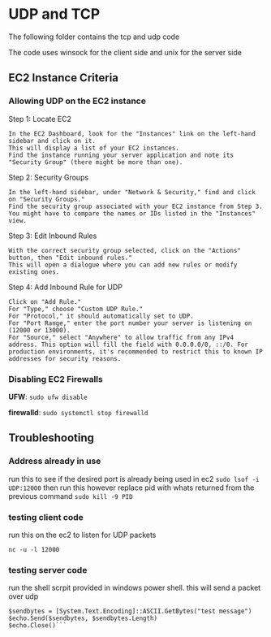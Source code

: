 # UDP and TCP
The following folder contains the tcp and udp code

The code uses winsock for the client side and unix for the server side

## EC2 Instance Criteria

### Allowing UDP on the EC2 instance 

Step 1: Locate EC2

    In the EC2 Dashboard, look for the "Instances" link on the left-hand sidebar and click on it.
    This will display a list of your EC2 instances.
    Find the instance running your server application and note its "Security Group" (there might be more than one).

Step 2: Security Groups

    In the left-hand sidebar, under "Network & Security," find and click on "Security Groups."
    Find the security group associated with your EC2 instance from Step 3. You might have to compare the names or IDs listed in the "Instances" view.

Step 3: Edit Inbound Rules

    With the correct security group selected, click on the "Actions" button, then "Edit inbound rules."
    This will open a dialogue where you can add new rules or modify existing ones.

Step 4: Add Inbound Rule for UDP

    Click on "Add Rule."
    For "Type," choose "Custom UDP Rule."
    For "Protocol," it should automatically set to UDP.
    For "Port Range," enter the port number your server is listening on (12000 or 13000).
    For "Source," select "Anywhere" to allow traffic from any IPv4 address. This option will fill the field with 0.0.0.0/0, ::/0. For production environments, it's recommended to restrict this to known IP addresses for security reasons.

### Disabling EC2 Firewalls

**UFW**:
```sudo ufw disable```

**firewalld**:
```sudo systemctl stop firewalld```

## Troubleshooting 


### Address already in use

run this to see if the desired port is already being used in ec2
```sudo lsof -i UDP:12000```
then run this however replace pid with whats returned from the previous command
```sudo kill -9 PID```

### testing client code

run this on the ec2 to listen for UDP packets

```nc -u -l 12000```

### testing server code 

run the shell scrpit provided in windows power shell. this will send a packet over udp

```$echo = New-Object System.Net.Sockets.UdpClient('3.8.190.125', 12000)
$sendbytes = [System.Text.Encoding]::ASCII.GetBytes("test message")
$echo.Send($sendbytes, $sendbytes.Length)
$echo.Close()```

